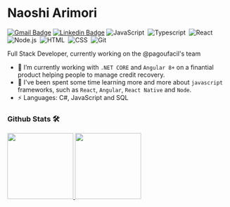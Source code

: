 # Naoshi Arimori

[![Gmail Badge](https://img.shields.io/badge/-naoshiarimori@gmail.com.br-c14438?style=flat-square&logo=Gmail&logoColor=white&link=mailto:naoshiarimori@gmail.com.br)](mailto:naoshiarimori@gmail.com.br)
<a href="https://br.linkedin.com/in/naoshi-arimori-624763173">
[![Linkedin Badge](https://img.shields.io/badge/-LinkedIn-blue?style=flat-square&logo=Linkedin&logoColor=white&link=https://https://br.linkedin.com/in/naoshi-arimori-624763173/)](https://br.linkedin.com/in/naoshi-arimori-624763173)
![JavaScript](https://img.shields.io/badge/-JavaScript-333333?style=flat&logo=javascript)&nbsp;
![Typescript](https://img.shields.io/badge/-typescript-333333?style=flat&logo=typescript)&nbsp;
![React](https://img.shields.io/badge/-React-333333?style=flat&logo=react)&nbsp;
![Node.js](https://img.shields.io/badge/-Node.js-333333?style=flat&logo=node.js)&nbsp;
![HTML](https://img.shields.io/badge/-HTML-333333?style=flat&logo=HTML5)&nbsp;
![CSS](https://img.shields.io/badge/-CSS-333333?style=flat&logo=CSS3&logoColor=1572B6)&nbsp;
![Git](https://img.shields.io/badge/-Git-333333?style=flat&logo=git)&nbsp;

Full Stack Developer, currently working on the @pagoufacil's team

- 🔭 I’m currently working with `.NET CORE` and `Angular 8+` on a finantial product helping people to manage credit recovery.
- 🌱 I've been spent some time learning more and more about `javascript` frameworks, such as `React`, `Angular`, `React Native` and `Node`.
- ⚡ Languages: C#, JavaScript and SQL

### Github Stats 🛠 &nbsp;

<p align="left">
  <a href="https://github.com/NaoshiAC">
   <img height="150em" src="https://github-readme-stats-eight-theta.vercel.app/api?username=NaoshiAC&show_icons=true&theme=react&include_all_commits=true&count_private=true&hide=issues,contribs" />

   <img height="150em" src="https://github-readme-stats.vercel.app/api/top-langs/?username=NaoshiAC&&layout=compact&theme=react" />
   </a>
 </p>
 
